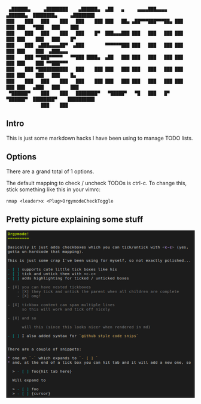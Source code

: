 ```
 ▄██████▄     ▄████████    ▄██████▄  ▄██   ▄     ▄▄▄▄███▄▄▄▄    ▄██████▄  ████████▄     ▄████████
███    ███   ███    ███   ███    ███ ███   ██▄ ▄██▀▀▀███▀▀▀██▄ ███    ███ ███   ▀███   ███    ███
███    ███   ███    ███   ███    █▀  ███▄▄▄███ ███   ███   ███ ███    ███ ███    ███   ███    █▀
███    ███  ▄███▄▄▄▄██▀  ▄███        ▀▀▀▀▀▀███ ███   ███   ███ ███    ███ ███    ███  ▄███▄▄▄
███    ███ ▀▀███▀▀▀▀▀   ▀▀███ ████▄  ▄██   ███ ███   ███   ███ ███    ███ ███    ███ ▀▀███▀▀▀
███    ███ ▀███████████   ███    ███ ███   ███ ███   ███   ███ ███    ███ ███    ███   ███    █▄
███    ███   ███    ███   ███    ███ ███   ███ ███   ███   ███ ███    ███ ███   ▄███   ███    ███
 ▀██████▀    ███    ███   ████████▀   ▀█████▀   ▀█   ███   █▀   ▀██████▀  ████████▀    ██████████
             ███    ███
```

## Intro

This is just some markdown hacks I have been using to manage TODO lists.

## Options

There are a grand total of 1 options.

The default mapping to check / uncheck TODOs is ctrl-c. To change this, stick
something like this in your vimrc:

```viml
nmap <leader>x <Plug>OrgymodeCheckToggle
```

## Pretty picture explaining some stuff

![Intro](https://github.com/scrooloose/vim-orgymode/raw/master/_assets/intro.png)
